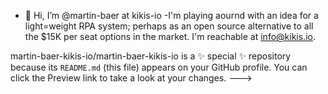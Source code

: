 - 👋 Hi, I’m @martin-baer at kikis-io
-I'm playing aournd with an idea for a light=weight RPA system; perhaps as an open source alternative to all the $15K per seat options in the market.
I'm reachable at info@kikis.io.

martin-baer-kikis-io/martin-baer-kikis-io is a ✨ special ✨ repository because its `README.md` (this file) appears on your GitHub profile.
You can click the Preview link to take a look at your changes.
--->

